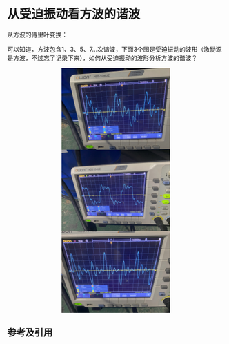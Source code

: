 # 从受迫振动看方波的谐波

从方波的傅里叶变换：

可以知道，方波包含1、3、5、7...次谐波，下面3个图是受迫振动的波形（激励源是方波，不过忘了记录下来），如何从受迫振动的波形分析方波的谐波？
<div  align="center">
<img src="./.assets/从受迫振动看方波的谐波/%E5%8F%97%E8%BF%AB%E6%8C%AF%E5%8A%A81.jpg" width = "50%" height = "50%" alt="图片" align=center />
</div>

<div  align="center">
<img src="./.assets/从受迫振动看方波的谐波/%E5%8F%97%E8%BF%AB%E6%8C%AF%E5%8A%A82.jpg" width = "50%" height = "50%" alt="图片" align=center />
</div>

<div  align="center">
<img src="./.assets/从受迫振动看方波的谐波/%E5%8F%97%E8%BF%AB%E6%8C%AF%E5%8A%A83.jpg" width = "50%" height = "50%" alt="图片" align=center />
</div>

## 参考及引用

